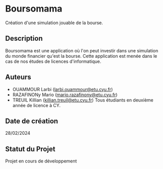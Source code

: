 # Boursomama

Création d'une simulation jouable de la bourse.

## Description

Boursomama est une application où l'on peut investir dans une simulation du monde financier qu'est la bourse.
Cette application est menée dans le cas de nos études de licences d'informatique.

## Auteurs

- OUAMMOUR Larbi (larbi.ouammour@etu.cyu.fr)
- RAZAFINONy Mario (mario.razafinony@etu.cyu.fr)
- TREUIL Killian (killian.treuil@etu.cyu.fr)
Tous étudiants en deuxième année de licence à CY.


## Date de création 

28/02/2024

## Statut du Projet

Projet en cours de développement
